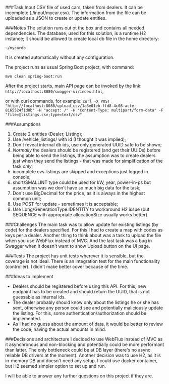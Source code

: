 ###Task Input
CSV file of used cars, taken from dealers. It can be incomplete (./input/mycar.csv).
The information from the file can be uploaded as a JSON to create or update entities.  

###Notes
The solution runs out ot the box and contains all needed dependencies.
The database, used for this solution, is a runtime H2 instance; it should be allowed to create 
local db file in the home directory:

`~/mycardb`

It is created automatically without any configuration.

The project runs as usual Spring Boot project, with command:

`mvn clean spring-boot:run`

After the project starts, main API page can be invoked by the link:
`http://localhost:8080/swagger-ui/index.html`,

or with curl commands, for example:
`curl -X POST "http://localhost:8080/upload_csv/1a3e01eb-ffd8-4c08-acfe-8165524f1d8b" -H "accept: /" -H "Content-Type: multipart/form-data" -F "file=@listings.csv;type=text/csv"`

###Assumptions
1. Create 2 entities (Dealer, Listing);
2. Use /vehicle_listings/ with id (I thought it was implied);
3. Don't reveal internal db ids, use only generated UUID safe to be shown;
4. _Normally_ the dealers should be registered (and get their UUIDs) before being able to send the listings,
the assumption was to create dealers just when they send the listings - that was made for simplification of the task _only_;
5. incomplete cvs listings are skipped and exceptions just logged in console;
6. short/SMALLINT type could be used for kW, year, power-in-ps but assumption was we don't have so much  big data for the task;
7. Don't use BigDecimal for the price, as it is always in the highest common unit;
8. Use POST for update - sometimes it is acceptable;
9. Use Long/GenerationType.IDENTITY to workaround H2 issue (but SEQUENCE with appropriate allocationSize usually works better).

###Challenges
The main task was to allow update for existing listings (by code) for the dealers specified. For this I had to create a map with 
codes as keys per a dealer. Another thing to think about was a task to upload the file when you use WebFlux instead of MVC.
And the last task was a bug in Swagger when it doesn't want to show Upload button on the UI page.

###Tests
The project has unit tests wherever it is sensible, but the coverage is not ideal. There is an integration test for 
the main functionality (controller). I didn't make better cover because of the time.

###Ideas to implement
- Dealers should be registered before using this API. For this, new endpoint has to be created and should
return the UUID, that is not guessable as internal ids.
- The dealer probably should know only about the listings he or she has sent, otherwise any person could see
and potentially maliciously update the listing. For this, some authentication/authorization should be implemented.
- As I had no guess about the amount of data, it would be better to review the code, having the actual amounts in mind.

###Decisions and architecture
I decided to use WebFlux instead of MVC as it asynchronous and non-blocking and potentially could be more performant than latter.
The only bottleneck could be at DB layer (there's no async reliable DB drivers at the moment).
Another decision was to use H2, as it is in-memory DB and doesn't need any setup. I could use docker container, but H2
seemed simpler option to set up and run.

I will be able to answer any further questions on this project if they are.

